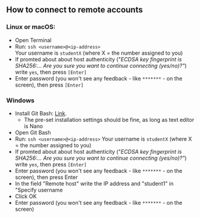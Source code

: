 ## How to connect to remote accounts

### Linux or macOS:

* Open Terminal
* Run: `ssh <username>@<ip-address>`  
  Your username is `studentX` (where X = the number assigned to you)
* If promted about about host authenticity ("*ECDSA key fingerprint is SHA256:... Are you sure you want to continue connecting (yes/no)?"*) write `yes`, then press `[Enter]`
* Enter password  (you won't see any feedback - like `*******` - on the screen), then press `[Enter]`

### Windows

* Install Git Bash: [Link](https://gitforwindows.org "Git Bash").
  * The pre-set installation settings should be fine, as long as text editor is Nano
* Open Git Bash
* Run: `ssh <username>@<ip-address>`
  Your username is `studentX` (where X = the number assigned to you)
* If promted about about host authenticity ("*ECDSA key fingerprint is SHA256:... Are you sure you want to continue connecting (yes/no)?"*) write `yes`, then press `[Enter]`
* Enter password  (you won't see any feedback - like `*******` - on the screen), then press Enter
* In the field "Remote host" write the IP address and "student1" in "Specify username
* Click OK
* Enter password  (you won't see any feedback - like `*******` - on the screen)
